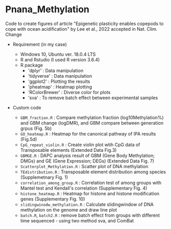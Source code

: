 # Pnana_Methylation
Code to create figures of article "Epigenetic plasticity enables copepods to cope with ocean acidification" by Lee et al., 2022 accepted in Nat. Clim. Change

* Requirement (in my case)
  - Windows 10, Ubuntu ver. 18.0.4 LTS
  - R and Rstudio (I used R version 3.6.4)
  - R package
    - 'dplyr' : Data manipulation
    - 'tidyverse' : Data manipulation
    - 'ggplot2' : Plotting the results
    - 'pheatmap' : Heatmap plotting
    - 'RColorBrewer' : Diverse color for plots
    - 'sva' : To remove batch effect between experimental samples

* Custom code
  - `GBM_fraction.R` : Compare methylation fraction (log10Methylation%) and GBM change (logDMR), and GBM compare between generation grpus (Fig. 5b)
  - `GO_heatmap.R` : Heatmap for the canonical pathway of IPA results (Fig.5d)
  - `CpG_repeat_violin.R` : Create violin plot wtih CpG data of Transposable elements (Extended Data Fig.3)
  - `GBMGE.R` : DAPC analysis result of GBM (Gene Body Methylation; DMGs) and GE (Gene Expression; DEGs) (Extended Data Fig. 7) 
  - `Scatterplot_Methylation.R` : Scatter plot of DNA methylation
  - `TEdistribution.R` : Transposable element distribution among species (Supplemetnary Fig. 1)
  - `correlation_among_group.R` : Correlation test of among groups with Mantel test and Kendall's correlation (Supplementary Fig. 4)
  - `histone_heatmap.R` : Heatmap for histone and histone modification genes (Supplementary Fig. 10)
  - `slidingwinodw_methylation.R` : Calculate slidingwindow of DNA methylation on the genome and draw line plot
  - `batch.R`, `batch2.R` : remove batch effect from groups with different time sequenced - using two method sva, and ComBat
